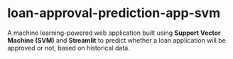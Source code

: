 # loan-approval-prediction-app-svm
A machine learning-powered web application built using **Support Vector Machine (SVM)** and **Streamlit** to predict whether a loan application will be approved or not, based on historical data.
 
 
